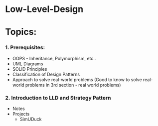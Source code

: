 # Low-Level-Design

# Topics:

### 1. **Prerequisites**:
   
   * OOPS - Inheritance, Polymorphism, etc..
   * UML Diagrams
   * SOLID Principles
   * Classification of Design Patterns
   * Approach to solve real-world problems (Good to know to solve real-world problems in 3rd section - real world problems)

### 2. **Introduction to LLD and Strategy Pattern**
    
   * Notes
   * Projects
        * SimUDuck

